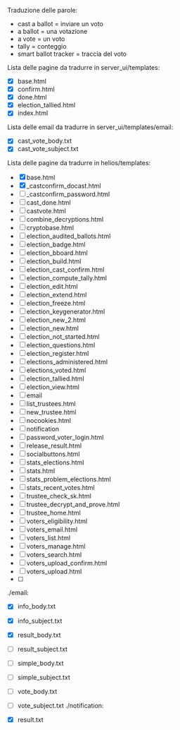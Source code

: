 Traduzione delle parole:
- cast a ballot = inviare un voto
- a ballot = una votazione
- a vote = un voto
- tally = conteggio
- smart ballot tracker = traccia del voto

Lista delle pagine da tradurre in server_ui/templates:
- [x] base.html
- [x] confirm.html
- [x] done.html
- [x] election_tallied.html
- [X] index.html

Lista delle email da tradurre in server_ui/templates/email:
- [x] cast_vote_body.txt
- [x] cast_vote_subject.txt

Lista delle pagine da tradurre in helios/templates:
- [X] base.html
- [X] _castconfirm_docast.html
- [ ] _castconfirm_password.html
- [ ] cast_done.html
- [ ] castvote.html
- [ ] combine_decryptions.html
- [ ] cryptobase.html
- [ ] election_audited_ballots.html
- [ ] election_badge.html
- [ ] election_bboard.html
- [ ] election_build.html
- [ ] election_cast_confirm.html
- [ ] election_compute_tally.html
- [ ] election_edit.html
- [ ] election_extend.html
- [ ] election_freeze.html
- [ ] election_keygenerator.html
- [ ] election_new_2.html
- [ ] election_new.html
- [ ] election_not_started.html
- [ ] election_questions.html
- [ ] election_register.html
- [ ] elections_administered.html
- [ ] elections_voted.html
- [ ] election_tallied.html
- [ ] election_view.html
- [ ] email
- [ ] list_trustees.html
- [ ] new_trustee.html
- [ ] nocookies.html
- [ ] notification
- [ ] password_voter_login.html
- [ ] release_result.html
- [ ] socialbuttons.html
- [ ] stats_elections.html
- [ ] stats.html
- [ ] stats_problem_elections.html
- [ ] stats_recent_votes.html
- [ ] trustee_check_sk.html
- [ ] trustee_decrypt_and_prove.html
- [ ] trustee_home.html
- [ ] voters_eligibility.html
- [ ] voters_email.html
- [ ] voters_list.html
- [ ] voters_manage.html
- [ ] voters_search.html
- [ ] voters_upload_confirm.html
- [ ] voters_upload.html
- [ ]
./email:
- [X] info_body.txt
- [X] info_subject.txt
- [X] result_body.txt
- [ ] result_subject.txt
- [ ] simple_body.txt
- [ ] simple_subject.txt
- [ ] vote_body.txt
- [ ] vote_subject.txt
./notification:
- [X] result.txt


